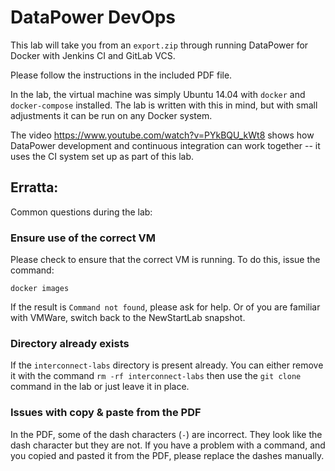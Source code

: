 # DataPower DevOps

This lab will take you from an `export.zip` through running DataPower for Docker with Jenkins CI and GitLab VCS.

Please follow the instructions in the included PDF file.

In the lab, the virtual machine was simply Ubuntu 14.04 with `docker` and `docker-compose` installed. The lab is written with this in mind, but with small adjustments it can be run on any Docker system.

The video https://www.youtube.com/watch?v=PYkBQU_kWt8 shows how DataPower development and continuous integration can work together -- it uses the CI system set up as part of this lab.

## Erratta:

Common questions during the lab:

### Ensure use of the correct VM

Please check to ensure that the correct VM is running. To do this, issue the command:

`docker images`

If the result is `Command not found`, please ask for help. Or of you are familiar with VMWare, switch back to the NewStartLab snapshot.

### Directory already exists

If the `interconnect-labs` directory is present already. You can either remove it with the 
command `rm -rf interconnect-labs` then use the `git clone` command in the lab or just leave
it in place.

### Issues with copy & paste from the PDF

In the PDF, some of the dash characters (`-`) are incorrect. They look like the dash character but they are not. If you have a problem with a command, and you copied and pasted it from the PDF, please replace the dashes manually.

